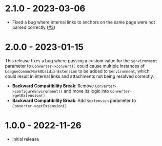 # 2.1.0 - 2023-03-06

- Fixed a bug where internal links to anchors on the same page were not parsed correctly ([#3](https://github.com/elazar/league-commonmark-obsidian/pull/3))

# 2.0.0 - 2023-01-15

This release fixes a bug where passing a custom value for the `$environment`
parameter to `Converter->convert()` could cause multiple instances of
`LeagueCommonMarkObsidianExtension` to be added to `$environment`, which could
result in internal links and attachments not being resolved correctly.

- **Backward Compatibility Break**: Remove `Converter->configureEnvironment()`
  and move its logic into `Converter->getExtension()`
- **Backward Compatibility Break**: Add `$extension` parameter to
  `Converter->getExtension()`

# 1.0.0 - 2022-11-26

- Initial release
